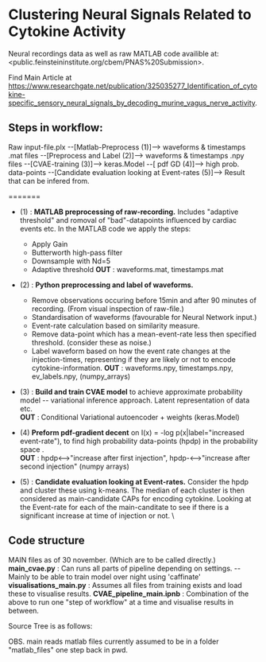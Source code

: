

# Clustering Neural Signals Related to Cytokine Activity

Neural recordings data as well as raw MATLAB code availible at: 
<public.feinsteininstitute.org/cbem/PNAS%20Submission>.

Find Main Article at <https://www.researchgate.net/publication/325035277_Identification_of_cytokine-specific_sensory_neural_signals_by_decoding_murine_vagus_nerve_activity>. 

## Steps in workflow:

Raw input-file.plx --[Matlab-Preprocess (1)]--> waveforms & timestamps .mat files --[Preprocess and Label (2)]-->  waveforms & timestamps .npy files --[CVAE-training (3)]--> keras.Model 
--[ pdf GD (4)]--> high prob. data-points --[Candidate evaluation looking at Event-rates (5)]--> Result that can be infered from. 


=======
* (1) : **MATLAB preprocessing of raw-recording.** Includes "adaptive threshold" and romoval of "bad"-datapoints influenced by cardiac events etc. In the MATLAB code we apply the steps:
    * Apply Gain
    * Butterworth high-pass filter
    * Downsample with Nd=5
    * Adaptive threshold
**OUT** : waveforms.mat, timestamps.mat

* (2) : **Python preprocessing and label of waveforms.** 
    * Remove observations occuring before 15min and after 90 minutes of recording. (From visual inspection of raw-file.) 
    * Standardisation of waveforms (favourable for Neural Network input.)
    * Event-rate calculation based on similarity measure.
    * Remove data-point which has a mean-event-rate less then specified threshold. (consider these as noise.)
    * Label waveform based on how the event rate changes at the injection-times, representing if they are likely or not to encode cytokine-information.
**OUT** : waveforms.npy, timestamps.npy, ev_labels.npy, (numpy_arrays)

* (3) : **Build and train CVAE model** to achieve approximate probability model -- variational inference approach. Latent representation of data etc. \
**OUT** : Conditional Variational autoencoder + weights (keras.Model)

* (4) **Preform pdf-gradient decent** on I(x) = -log p(x|label="increased event-rate"), to find high probability data-points (hpdp) in the probability space . \
**OUT** : hpdp<-->"increase after first injection", hpdp-<-->"increase after second injection" (numpy arrays)

* (5) : **Candidate evaluation looking at Event-rates.** Consider the hpdp and cluster these using k-means. The median of each cluster is then considered as main-candidate CAPs for encoding cytokine. Looking at the Event-rate for each of the main-canditate to see if there is a significant increase at time of injection or not. \ 


## Code structure

MAIN files as of 30 november. (Which are to be called directly.)
**main_cvae.py** : Can runs all parts of pipeline depending on settings. -- Mainly to be able to train model over night using 'caffinate'
**visualisations_main.py** : Assumes all files from training exists and load these to visualise results.
**CVAE_pipeline_main.ipnb** : Combination of the above to run one "step of workflow" at a time and visualise results in between.

Source Tree is as follows: 


OBS. main reads matlab files currently assumed to be in a folder "matlab_files" one step back in pwd.
